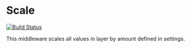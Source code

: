 # Scale

[![Build Status](https://travis-ci.org/csshat/middleware-scale.svg?branch=master)](https://travis-ci.org/csshat/middleware-scale)

This middleware scales all values in layer by amount defined in settings.
